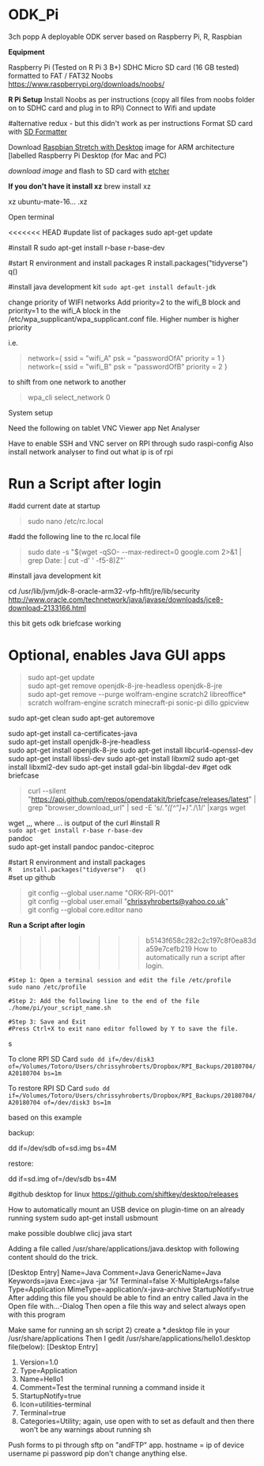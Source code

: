 # ODK_Pi
3ch popp
A deployable ODK server based on Raspberry Pi, R, Raspbian

**Equipment**

Raspberry Pi (Tested on R Pi 3 B+)
SDHC Micro SD card (16 GB tested) formatted to FAT / FAT32
Noobs https://www.raspberrypi.org/downloads/noobs/

**R Pi Setup**
Install Noobs as per instructions (copy all files from noobs folder on to SDHC card and plug in to RPi)
Connect to Wifi and update


#alternative redux - but this didn't work as per instructions 
Format SD card with [SD Formatter](https://www.sdcard.org/downloads/formatter_4/index.html)

Download [Raspbian Stretch with Desktop](https://www.raspberrypi.org/downloads/) image for ARM architecture [labelled Raspberry Pi Desktop (for Mac and PC)

*download image* and flash to SD card with [etcher](https://etcher.io/)

**If you don't have it install xz**
brew install xz

xz ubuntu-mate-16... .xz



Open terminal


<<<<<<< HEAD
#update list of packages
sudo apt-get update  

#install R 
sudo apt-get install r-base r-base-dev 

#start R environment and install packages
R
install.packages("tidyverse")
q()

#install java development kit
`sudo apt-get install default-jdk`



change priority of WIFI networks
Add priority=2 to the wifi_B block and priority=1 to the wifi_A block in the /etc/wpa_supplicant/wpa_supplicant.conf file.
Higher number is higher priority
  
i.e.  

>network={
    ssid = "wifi_A"
    psk = "passwordOfA"
    priority = 1
}
network={
   ssid = "wifi_B"
   psk = "passwordOfB"
   priority = 2
}
  

to shift from one network to another 

>wpa_cli select_network 0



System setup 

Need the following on tablet
VNC Viewer app
Net Analyser


Have to enable SSH and VNC server on RPI through sudo raspi-config
Also install network analyser to find out what ip is of rpi

**Run a Script after login**  
=======
#add current date at startup  
>sudo nano /etc/rc.local
  
#add the following line to the rc.local file  

>sudo date -s "$(wget -qSO- --max-redirect=0 google.com 2>&1 | grep Date: | cut -d' ' -f5-8)Z"`  
  

#install java development kit  

cd /usr/lib/jvm/jdk-8-oracle-arm32-vfp-hflt/jre/lib/security  
http://www.oracle.com/technetwork/java/javase/downloads/jce8-download-2133166.html  

this bit gets odk briefcase working  
 # Optional, enables Java GUI apps  


>sudo apt-get update  
sudo apt-get remove openjdk-8-jre-headless openjdk-8-jre  
sudo apt-get remove --purge wolfram-engine scratch2 libreoffice* scratch wolfram-engine scratch minecraft-pi sonic-pi dillo gpicview


sudo apt-get clean
sudo apt-get autoremove


sudo apt-get install ca-certificates-java  
sudo apt-get install openjdk-8-jre-headless  
sudo apt-get install openjdk-8-jre
sudo apt-get install libcurl4-openssl-dev
sudo apt-get install libssl-dev
sudo apt-get install libxml2
sudo apt-get install libxml2-dev 
sudo apt-get install gdal-bin libgdal-dev
#get odk briefcase

>curl --silent "https://api.github.com/repos/opendatakit/briefcase/releases/latest" | grep "browser_download_url" | sed -E 's/.*"([^"]+)".*/\1/' |xargs wget

wget ,,,
where ... is output of the curl
#install R   
`sudo apt-get install r-base r-base-dev `  
pandoc  
sudo apt-get install pandoc pandoc-citeproc  
  
#start R environment and install packages  
`R  
install.packages("tidyverse")  
q()  
`  
#set up github
>git config --global user.name "ORK-RPI-001"  
git config --global user.email "chrissyhroberts@yahoo.co.uk"  
git config --global core.editor nano
  
**Run a Script after login**    
>>>>>>> b5143f658c282c2c197c8f0ea83da59e7cefb219
How to automatically run a script after login.  
	
	#Step 1: Open a terminal session and edit the file /etc/profile
	sudo nano /etc/profile
	
	#Step 2: Add the following line to the end of the file  
	./home/pi/your_script_name.sh

	#Step 3: Save and Exit
	#Press Ctrl+X to exit nano editor followed by Y to save the file.
s


To clone RPI SD Card
`sudo dd if=/dev/disk3 of=/Volumes/Totoro/Users/chrissyhroberts/Dropbox/RPI_Backups/20180704/A20180704 bs=1m`

To restore RPI SD Card
`sudo dd if=/Volumes/Totoro/Users/chrissyhroberts/Dropbox/RPI_Backups/20180704/A20180704 of=/dev/disk3 bs=1m`

based on this example 

backup:

dd if=/dev/sdb of=sd.img bs=4M

restore:

dd if=sd.img of=/dev/sdb bs=4M


#github desktop for linux
https://github.com/shiftkey/desktop/releases

How to automatically mount an USB device on plugin-time on an already running system
sudo apt-get install usbmount  




make possible doublwe clicj java start

Adding a file called /usr/share/applications/java.desktop with following content should do the trick.

[Desktop Entry]
Name=Java
Comment=Java
GenericName=Java
Keywords=java
Exec=java -jar %f
Terminal=false
X-MultipleArgs=false
Type=Application
MimeType=application/x-java-archive
StartupNotify=true
After adding this file you should be able to find an entry called Java in the Open file with...-Dialog
Then open a file this way and select always open with this program



Make same for running an sh script
2) create a *.desktop file in your /usr/share/applications
Then I gedit /usr/share/applications/hello1.desktop file(below):
[Desktop Entry]
1) Version=1.0
2) Type=Application
3) Name=Hello1
4) Comment=Test the terminal running a command inside it
6) StartupNotify=true
7) Icon=utilities-terminal
8) Terminal=true
9) Categories=Utility;
again, use open with to set as default and then there won't be any warnings about running sh


Push forms to pi through sftp on "andFTP" app. hostname = ip of device username pi  password pip 
don't change anything else.
